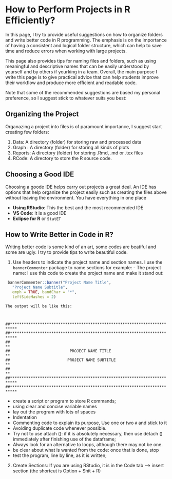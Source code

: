 # How to Perform Projects in R Efficiently?

In this page, I try to provide useful suggestions on how to organize folders and write better code in R programming. The emphasis is on the importance of having a consistent and logical folder structure, which can help to save time and reduce errors when working with large projects. 

This page also provides tips for naming files and folders, such as using meaningful and descriptive names that can be easily understood by yourself and by  others if yourking in a team.  Overall, the main purpose I write this page is to give practical advice that can help students improve their workflow and produce more efficient and readable code. 

Note that some of the recommended suggestions are based my personal preference, so I suggest stick to whatever suits you best:

## Organizing the Project
Organazing a project into files is of paramount importance, I suggest start creating few folders:
  1. Data: A directory (folder) for storing raw and processed data
  2. Graph : A directory (folder) for storing all kinds of plots
  3. Reports: A directory (folder) for storing .Rmd, .md or .tex files
  4. RCode: A directory to store the R source code.


## Choosing a Good IDE 
Choosing a goode IDE helps carry out projects a great deal. An IDE has options that help organize the project easily such as creating the files above without leaving the environment. You have everything in one place
  - <strong>Using RStudio</strong>: This the best and the most recommended IDE
  - **VS Code**: It is a good IDE 
  - **Eclipse for R** or `StatET`


## How to Write Better in Code in R?

Writing better code is some kind of an art, some codes are beatiful and some are ugly. I try to provide tips to write beautiful code. 

  1. Use headers to indicate the project name and section names. I use the `bannerCommenter` package to name sections for example:
    - The project name: I use this code to create the project name and make it stand out:
    
    
   ```r
    bannerCommenter::banner("Project Name Title", 
      "Project Name Subtitle", 
      emph = TRUE, bandChar = "*", 
      leftSideHashes = 2)
   ```
    
    
    The output will be like this:
    
    
<code>
  ##*************************************************************************
##*************************************************************************
##                                                                       **
##                          PROJECT NAME TITLE                           **
##                         PROJECT NAME SUBTITLE                         **
##                                                                       **
##*************************************************************************
##*************************************************************************
</code>


- create a script or program to store R commands;
- using clear and concise variable names
- lay out the program with lots of spaces
- Indentation
- Commenting code to explain its purpose, Use one or two `#` and stick to it
- Avoiding duplicate code whenever possible.
- Try not to use attach (): if it is absolutely necessary, then use detach () immediately after finishing use of the dataframe;
- Always look for an alternative to loops, although there may not be one.
- be clear about what is wanted from the code: once that is done, stop
- test the program, line by line, as it is written;


2. Create Sections: If you are using RStudio, it is in the Code tab --> insert section (the shortcut is Option + Shit + R)
